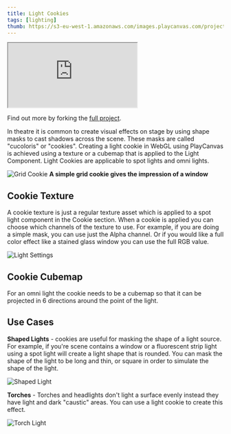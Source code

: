 ```yaml
---
title: Light Cookies
tags: [lighting]
thumb: https://s3-eu-west-1.amazonaws.com/images.playcanvas.com/projects/12/409793/19BDEF-image-75.jpg
---
```


<div className="iframe-container">
    <iframe loading="lazy" src="https://playcanv.as/p/AGtssoOU/" title="Light Cookies"></iframe>
</div>

Find out more by forking the [full project][1].

In theatre it is common to create visual effects on stage by using shape masks to cast shadows across the scene. These masks are called "cucoloris" or "cookies". Creating a light cookie in WebGL using PlayCanvas is achieved using a texture or a cubemap that is applied to the Light Component. Light Cookies are applicable to spot lights and omni lights.

![Grid Cookie](/img/tutorials/intermediate/light-cookies/window-cookie.jpg)
**A simple grid cookie gives the impression of a window**

## Cookie Texture

A cookie texture is just a regular texture asset which is applied to a spot light component in the Cookie section. When a cookie is applied you can choose which channels of the texture to use. For example, if you are doing a simple mask, you can use just the Alpha channel. Or if you would like a full color effect like a stained glass window you can use the full RGB value.

![Light Settings](/img/tutorials/intermediate/light-cookies/cookie-setting.jpg)

## Cookie Cubemap

For an omni light the cookie needs to be a cubemap so that it can be projected in 6 directions around the point of the light.

## Use Cases

**Shaped Lights** - cookies are useful for masking the shape of a light source. For example, if you're scene contains a window or a fluorescent strip light using a spot light will create a light shape that is rounded. You can mask the shape of the light to be long and thin, or square in order to simulate the shape of the light.

![Shaped Light](/img/tutorials/intermediate/light-cookies/square-cookie.jpg)

**Torches** - Torches and headlights don't light a surface evenly instead they have light and dark "caustic" areas. You can use a light cookie to create this effect.

![Torch Light](/img/tutorials/intermediate/light-cookies/torch-cookie.jpg)

[1]: https://playcanvas.com/project/409793/overview/example-light-cookies
